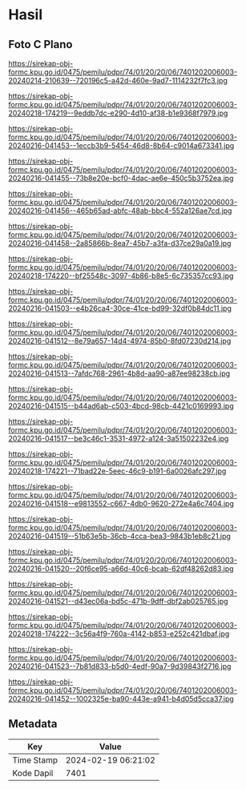 # Hasil

## Foto C Plano

https://sirekap-obj-formc.kpu.go.id/0475/pemilu/pdpr/74/01/20/20/06/7401202006003-20240214-210639--720196c5-a42d-460e-9ad7-1114232f7fc3.jpg

https://sirekap-obj-formc.kpu.go.id/0475/pemilu/pdpr/74/01/20/20/06/7401202006003-20240218-174219--9eddb7dc-e290-4d10-af38-b1e9368f7979.jpg

https://sirekap-obj-formc.kpu.go.id/0475/pemilu/pdpr/74/01/20/20/06/7401202006003-20240216-041453--1eccb3b9-5454-46d8-8b64-c9014a673341.jpg

https://sirekap-obj-formc.kpu.go.id/0475/pemilu/pdpr/74/01/20/20/06/7401202006003-20240216-041455--73b8e20e-bcf0-4dac-ae6e-450c5b3752ea.jpg

https://sirekap-obj-formc.kpu.go.id/0475/pemilu/pdpr/74/01/20/20/06/7401202006003-20240216-041456--465b65ad-abfc-48ab-bbc4-552a126ae7cd.jpg

https://sirekap-obj-formc.kpu.go.id/0475/pemilu/pdpr/74/01/20/20/06/7401202006003-20240216-041458--2a85866b-8ea7-45b7-a3fa-d37ce29a0a19.jpg

https://sirekap-obj-formc.kpu.go.id/0475/pemilu/pdpr/74/01/20/20/06/7401202006003-20240218-174220--bf25548c-3097-4b86-b8e5-6c735357cc93.jpg

https://sirekap-obj-formc.kpu.go.id/0475/pemilu/pdpr/74/01/20/20/06/7401202006003-20240216-041503--e4b26ca4-30ce-41ce-bd99-32df0b84dc11.jpg

https://sirekap-obj-formc.kpu.go.id/0475/pemilu/pdpr/74/01/20/20/06/7401202006003-20240216-041512--8e79a657-14d4-4974-85b0-8fd07230d214.jpg

https://sirekap-obj-formc.kpu.go.id/0475/pemilu/pdpr/74/01/20/20/06/7401202006003-20240216-041513--7afdc768-2961-4b8d-aa90-a87ee98238cb.jpg

https://sirekap-obj-formc.kpu.go.id/0475/pemilu/pdpr/74/01/20/20/06/7401202006003-20240216-041515--b44ad6ab-c503-4bcd-98cb-4421c0169993.jpg

https://sirekap-obj-formc.kpu.go.id/0475/pemilu/pdpr/74/01/20/20/06/7401202006003-20240216-041517--be3c46c1-3531-4972-a124-3a51502232e4.jpg

https://sirekap-obj-formc.kpu.go.id/0475/pemilu/pdpr/74/01/20/20/06/7401202006003-20240218-174221--71bad22e-5eec-46c9-b191-6a0026afc297.jpg

https://sirekap-obj-formc.kpu.go.id/0475/pemilu/pdpr/74/01/20/20/06/7401202006003-20240216-041518--e9813552-c667-4db0-9620-272e4a6c7404.jpg

https://sirekap-obj-formc.kpu.go.id/0475/pemilu/pdpr/74/01/20/20/06/7401202006003-20240216-041519--51b63e5b-36cb-4cca-bea3-9843b1eb8c21.jpg

https://sirekap-obj-formc.kpu.go.id/0475/pemilu/pdpr/74/01/20/20/06/7401202006003-20240216-041520--20f6ce95-a66d-40c6-bcab-62df48262d83.jpg

https://sirekap-obj-formc.kpu.go.id/0475/pemilu/pdpr/74/01/20/20/06/7401202006003-20240216-041521--d43ec06a-bd5c-471b-9dff-dbf2ab025765.jpg

https://sirekap-obj-formc.kpu.go.id/0475/pemilu/pdpr/74/01/20/20/06/7401202006003-20240218-174222--3c56a4f9-760a-4142-b853-e252c421dbaf.jpg

https://sirekap-obj-formc.kpu.go.id/0475/pemilu/pdpr/74/01/20/20/06/7401202006003-20240216-041523--7b81d833-b5d0-4edf-90a7-9d39843f2716.jpg

https://sirekap-obj-formc.kpu.go.id/0475/pemilu/pdpr/74/01/20/20/06/7401202006003-20240216-041452--1002325e-ba90-443e-a941-b4d05d5cca37.jpg


## Metadata

| Key        | Value               |
| ---------- | ------------------- |
| Time Stamp | 2024-02-19 06:21:02 |
| Kode Dapil | 7401                |



